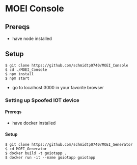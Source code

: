 # MOEI Console

## Prereqs
- have node installed

## Setup
```
$ git clone https://github.com/schmidtp0740/MOEI_Console
$ cd ./MOEI_Console
$ npm install
$ npm start
```

- go to localhost:3000 in your favorite browser


### Setting up Spoofed IOT device

#### Prereqs
 - have docker installed

#### Setup
```
$ git clone https://github.com/schmidtp0740/MOEI_Generator
$ cd MOEI_Generator
$ docker build -t goiotapp .
$ docker run -it --name goiotapp goiotapp
```